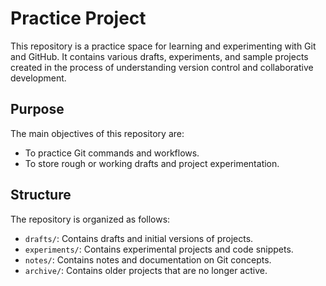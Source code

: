 # Practice Project

This repository is a practice space for learning and experimenting with Git and GitHub. It contains various drafts, experiments, and sample projects created in the process of understanding version control and collaborative development.

## Purpose

The main objectives of this repository are:
- To practice Git commands and workflows.
- To store rough or working drafts and project experimentation.

## Structure

The repository is organized as follows:
- `drafts/`: Contains drafts and initial versions of projects.
- `experiments/`: Contains experimental projects and code snippets.
- `notes/`: Contains notes and documentation on Git concepts.
- `archive/`: Contains older projects that are no longer active.
